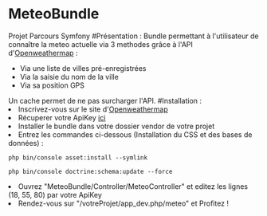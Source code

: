 # MeteoBundle
Projet Parcours Symfony
#Présentation :
Bundle permettant à l'utilisateur de connaître la meteo actuelle via 3 methodes grâce à l'API d'<a href="http://openweathermap.org/">Openweathermap</a> :
<ul>
<li>Via une liste de villes pré-enregistrées</li>
<li>Via la saisie du nom de la ville</li>
<li>Via sa position GPS</li>
</ul>
Un cache permet de ne pas surcharger l'API.
#Installation :
<li>Inscrivez-vous sur le site d'<a href="http://openweathermap.org/">Openweathermap</a></li>
<li>Récuperer votre ApiKey <a href="https://home.openweathermap.org/api_keys">ici</a></li>
<li>Installer le bundle dans votre dossier vendor de votre projet</li>
<li>Entrez les commandes ci-dessous (Installation du CSS et des bases de données) :
<pre><code>php bin/console asset:install --symlink</code></pre>
<pre><code>php bin/console doctrine:schema:update --force</code></pre></li>
<li>Ouvrez "MeteoBundle/Controller/MeteoController" et editez les lignes (18, 55, 80) par votre ApiKey</li>
<li>Rendez-vous sur "/votreProjet/app_dev.php/meteo" et Profitez !</li>
